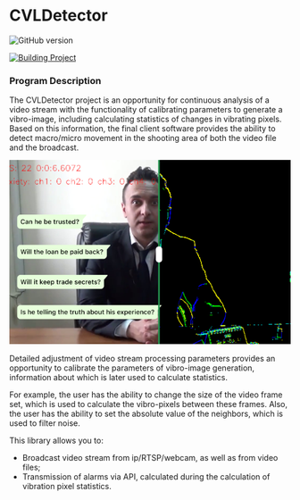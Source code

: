 # CVLDetector

![GitHub version](https://img.shields.io/badge/version-v1.0.1-green?style=plastic&labelColor=dark)

[![Building Project](https://github.com/breadrock1/CVLDetector/actions/workflows/rust.yml/badge.svg?branch=master)](https://github.com/breadrock1/CVLDetector/actions/workflows/build-project-action.yml)

[//]: # ([![Creating Release]&#40;https://github.com/breadrock1/CVLDetector/actions/workflows/release.yml/badge.svg?branch=master&event=create&#41;]&#40;https://github.com/breadrock1/CVLDetector/actions/workflows/create-release-action.yml&#41;)

### Program Description

The CVLDetector project is an opportunity for continuous analysis of a video stream with the functionality of calibrating parameters to generate a vibro-image, including calculating statistics of changes in vibrating pixels. Based on this information, the final client software provides the ability to detect macro/micro movement in the shooting area of both the video file and the broadcast.

![cvrimg.png](resources%2Fcvrimg.png)

Detailed adjustment of video stream processing parameters provides an opportunity to calibrate the parameters of vibro-image generation, information about which is later used to calculate statistics.

For example, the user has the ability to change the size of the video frame set, which is used to calculate the vibro-pixels between these frames. Also, the user has the ability to set the absolute value of the neighbors, which is used to filter noise.

This library allows you to:
- Broadcast video stream from ip/RTSP/webcam, as well as from video files;
- Transmission of alarms via API, calculated during the calculation of vibration pixel statistics.
